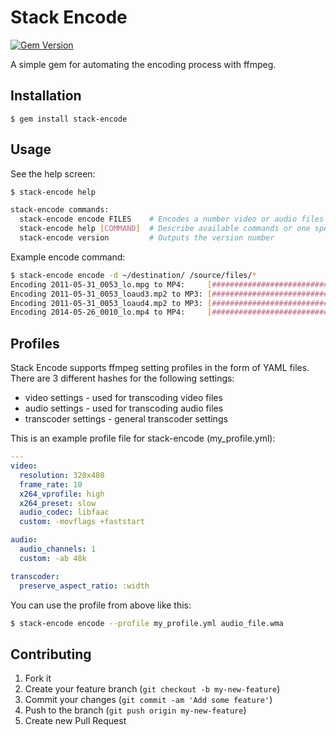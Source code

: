 # Stack Encode

[![Gem Version](https://badge.fury.io/rb/stack-encode.svg)](http://badge.fury.io/rb/stack-encode)

A simple gem for automating the encoding process with ffmpeg.

## Installation

    $ gem install stack-encode

## Usage

See the help screen:

```bash
$ stack-encode help

stack-encode commands:
  stack-encode encode FILES    # Encodes a number video or audio files
  stack-encode help [COMMAND]  # Describe available commands or one specific command
  stack-encode version         # Outputs the version number
```

Example encode command:

```bash
$ stack-encode encode -d ~/destination/ /source/files/*
Encoding 2011-05-31_0053_lo.mpg to MP4:	    [#################################] 100%
Encoding 2011-05-31_0053_loaud3.mp2 to MP3:	[#################################] 100%
Encoding 2011-05-31_0053_loaud4.mp2 to MP3:	[#################################] 100%
Encoding 2014-05-26_0010_lo.mp4 to MP4:	    [#################################] 100%
```

## Profiles

Stack Encode supports ffmpeg setting profiles in the form of YAML files.
There are 3 different hashes for the following settings:

  - video settings - used for transcoding video files
  - audio settings - used for transcoding audio files
  - transcoder settings - general transcoder settings

This is an example profile file for stack-encode (my_profile.yml):

```YAML
---
video:
  resolution: 320x480
  frame_rate: 10
  x264_vprofile: high
  x264_preset: slow
  audio_codec: libfaac
  custom: -movflags +faststart

audio:
  audio_channels: 1
  custom: -ab 48k

transcoder:
  preserve_aspect_ratio: :width
```
You can use the profile from above like this:

```bash
$ stack-encode encode --profile my_profile.yml audio_file.wma
```


## Contributing

1. Fork it
2. Create your feature branch (`git checkout -b my-new-feature`)
3. Commit your changes (`git commit -am 'Add some feature'`)
4. Push to the branch (`git push origin my-new-feature`)
5. Create new Pull Request
